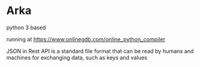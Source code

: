 # Arka

python 3 based

running at https://www.onlinegdb.com/online_python_compiler

JSON in Rest API is a standard file format that can be read by humans and machines for exchanging data, such as keys and values
